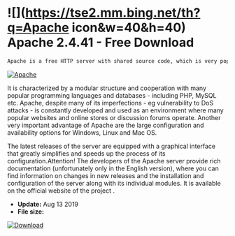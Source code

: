 # ![](https://tse2.mm.bing.net/th?q=Apache icon&w=40&h=40) Apache 2.4.41 - Free Download

```sh
Apache is a free HTTP server with shared source code, which is very popular in recent years (according to various sources, about 50% of all servers used) among ordinary users and companies of all sizes.
```
[![Apache](https://gallery.dpcdn.pl/imgc/Tools/1259/g_-_420x350_1.5_-_x20140725155428_0.jpg)](https://softexe.net/win/development-it/server/apache:abhf.html)

It is characterized by a modular structure and cooperation with many popular programming languages ​​and databases - including PHP, MySQL etc. Apache, despite many of its imperfections - eg vulnerability to DoS attacks - is constantly developed and used as an environment where many popular websites and online stores or discussion forums operate. Another very important advantage of Apache are the large configuration and availability options for Windows, Linux and Mac OS.
 
 The latest releases of the server are equipped with a graphical interface that greatly simplifies and speeds up the process of its configuration.Attention!
 The developers of the Apache server provide rich documentation (unfortunately only in the English version), where you can find information on changes in new releases and the installation and configuration of the server along with its individual modules. It is available on the official website of the project .


- **Update:** Aug 13 2019
- **File size:** 

[![Download](https://cdn.softexe.net/static/img/download.png)](https://softexe.net/win/development-it/server/apache:abhf.html)

